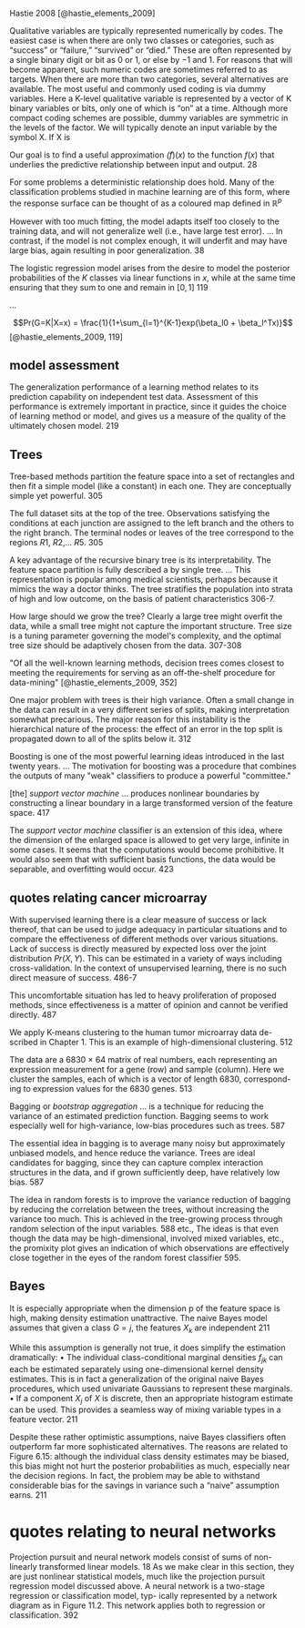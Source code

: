 Hastie 2008
[@hastie_elements_2009]

Qualitative variables are typically represented numerically by codes. The easiest case is when there are only two classes or categories, such as “success” or “failure,” “survived” or “died.” These are often represented by a single binary digit or bit as 0 or 1, or else by −1 and 1. For reasons that will become apparent, such numeric codes are sometimes referred to as targets. When there are more than two categories, several alternatives are available. The most useful and commonly used coding is via dummy variables. Here a K-level qualitative variable is represented by a vector of K binary variables or bits, only one of which is “on” at a time. Although more compact coding schemes are possible, dummy variables are symmetric in the levels of the factor. We will typically denote an input variable by the symbol X. If X is

Our goal is to find a useful approximation $\hat(f)(x)$ to the function $f(x)$ that underlies the predictive relationship between input and output.  28

For some problems a deterministic relationship does hold. Many of the classification problems studied in machine learning are of this form, where the response surface can be thought of as a coloured map defined in $\mathbb{R}^p$

However with too much fitting, the model adapts itself too closely to the training data, and will not generalize well (i.e., have large test error). ... In contrast, if the model is not complex enough, it will underfit and may have large bias, again resulting in poor generalization. 38

The logistic regression model arises from the desire to model the posterior probabilities of the _K_ classes via linear functions in $x$, while at the same time ensuring that they sum to one and remain in $[0,1]$ 119

...

$$Pr(G=K|X=x) = \frac{1}{1+\sum_{l=1}^{K-1}exp(\beta_l0 + \beta_l^Tx)}$$ [@hastie_elements_2009, 119]

## model assessment

The generalization performance of a learning method relates to its prediction capability on independent test data. Assessment of this performance is extremely important in practice, since it guides the choice of learning method or model, and gives us a measure of the quality of the ultimately chosen model. 219 

## Trees

Tree-based methods partition the feature space into a set of rectangles and then fit a simple model (like a constant) in each one. They are conceptually simple yet powerful. 305
 
The full dataset sits at the top of the tree. Observations satisfying the conditions at each junction are assigned to the left branch and the others to the right branch. The terminal nodes or leaves of the tree correspond to the regions $R1$, $R2$,... $R5$. 305

A key advantage of the recursive binary tree is its interpretability. The feature space partition is fully described a by single tree.  ... This representation is popular among medical scientists, perhaps because it mimics the way a doctor thinks.  The tree stratifies the population into strata of high and low outcome, on the basis of patient characteristics 306-7.

How large should we grow the tree? Clearly a large tree might overfit the data, while a small tree might not capture the important structure. Tree size is a tuning parameter governing the model's complexity, and the optimal tree size should be adaptively chosen from the data.  307-308


"Of all the well-known learning methods, decision trees comes closest to meeting the requirements for serving as an off-the-shelf procedure for data-mining" [@hastie_elements_2009, 352]

One major problem with trees is their high variance. Often a small change in the data can result in a very different series of splits, making interpretation somewhat precarious. The major reason for this instability is the hierarchical nature of the process: the effect of an error in the top split is propagated down to all of the splits below it.  312

Boosting is one of the most powerful learning ideas  introduced in the last twenty years.  ... The motivation for boosting was a procedure that combines the outputs of many "weak" classifiers to produce a powerful "committee."

[the] _support vector machine_ ... produces nonlinear boundaries by constructing a linear boundary in a large transformed version of the feature space. 417

The _support vector machine_ classifier is an extension of this idea, where the dimension of the enlarged space is allowed to get very large, infinite in some cases. It seems that the computations would become prohibitive. It would also seem that with sufficient basis functions, the data would be separable, and overfitting would occur. 423



## quotes relating cancer microarray

With supervised learning there is a clear measure of success or lack thereof, that can be used to judge adequacy in particular situations and to compare the effectiveness of different methods over various situations. Lack of success is directly measured by expected loss over the  joint distribution $Pr(X,Y)$. This can be estimated in a variety of ways including cross-validation. In the context of unsupervised learning, there is no such direct measure of success. 486-7

This uncomfortable situation has led to heavy proliferation of proposed methods, since effectiveness is a matter of opinion and cannot be verified directly. 487

We apply K-means clustering to the human tumor microarray data de-
scribed in Chapter 1. This is an example of high-dimensional clustering. 512

The data are a 6830 × 64 matrix of real numbers, each representing an
expression measurement for a gene (row) and sample (column). Here we
cluster the samples, each of which is a vector of length 6830, correspond-
ing to expression values for the 6830 genes.  513


Bagging or _bootstrap aggregation_ ... is  a technique for reducing the variance of an estimated prediction function. Bagging seems to work especially well for high-variance, low-bias procedures such as trees. 587

The essential idea in bagging is to average many noisy but approximately unbiased models, and hence reduce the variance. Trees are ideal candidates for bagging, since they can capture complex interaction structures in the data, and if grown sufficiently deep, have relatively low bias. 587

The idea in random forests is to improve the variance reduction of bagging by reducing the correlation between the trees, without increasing the variance too much. This is achieved in the tree-growing process through random selection of the input variables. 588
 etc.,
The ideas is that even though the data may be high-dimensional, involved mixed variables, etc., the promixity plot gives an indication of which observations are effectively close together in the eyes of the random forest classifier 595.

## Bayes

It is especially appropriate when the dimension p of the feature space is high, making density estimation unattractive. The naive Bayes model assumes that given a class $G = j$, the features $X_k$ are independent 211

While this assumption is generally not true, it does simplify the estimation
dramatically:
• The individual class-conditional marginal densities $f_{jk}$ can each be estimated separately using one-dimensional kernel density estimates. This is in fact a generalization of the original naive Bayes procedures, which used univariate Gaussians to represent these marginals. • If a component $X_j$ of $X$ is discrete, then an appropriate histogram estimate can be used. This provides a seamless way of mixing variable types in a feature vector. 211

Despite these rather optimistic assumptions, naive Bayes classifiers often outperform far more sophisticated alternatives. The reasons are related to Figure 6.15: although the individual class density estimates may be biased, this bias might not hurt the posterior probabilities as much, especially near the decision regions. In fact, the problem may be able to withstand considerable bias for the savings in variance such a “naive” assumption earns. 211


# quotes relating to neural networks

Projection pursuit and neural network models consist of sums of non-linearly transformed linear models. 18
As we make clear in this section, they are just nonlinear statistical models, much like the projection pursuit regression model discussed above. A neural network is a two-stage regression or classification model, typ- ically represented by a network diagram as in Figure 11.2. This network applies both to regression or classification. 392

